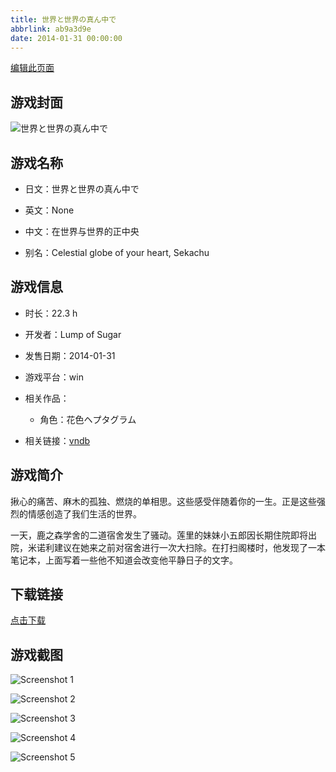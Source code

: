 ```yaml
---
title: 世界と世界の真ん中で
abbrlink: ab9a3d9e
date: 2014-01-31 00:00:00
---
```

[编辑此页面](https://github.com/ACG-3/ADV3-source/blob/main/source/_posts/%E4%B8%96%E7%95%8C%E3%81%A8%E4%B8%96%E7%95%8C%E3%81%AE%E7%9C%9F%E3%82%93%E4%B8%AD%E3%81%A7.md)

## 游戏封面

![世界と世界の真ん中で](https://pan.timero.xyz/d/onedrive/img_lib_001/%E4%B8%96%E7%95%8C%E3%81%A8%E4%B8%96%E7%95%8C%E3%81%AE%E7%9C%9F%E3%82%93%E4%B8%AD%E3%81%A7_cover.avif)


## 游戏名称

- 日文：世界と世界の真ん中で
- 英文：None
- 中文：在世界与世界的正中央

- 别名：Celestial globe of your heart, Sekachu


## 游戏信息

- 时长：22.3 h
- 开发者：Lump of Sugar
- 发售日期：2014-01-31
- 游戏平台：win
- 相关作品：
   - 角色：花色ヘプタグラム

- 相关链接：[vndb](https://vndb.org/v13224)


## 游戏简介

揪心的痛苦、麻木的孤独、燃烧的单相思。这些感受伴随着你的一生。正是这些强烈的情感创造了我们生活的世界。

一天，鹿之森学舍的二道宿舍发生了骚动。莲里的妹妹小五郎因长期住院即将出院，米诺利建议在她来之前对宿舍进行一次大扫除。在打扫阁楼时，他发现了一本笔记本，上面写着一些他不知道会改变他平静日子的文字。




## 下载链接

[点击下载](https://pan.timero.xyz/onedrive/adv_lib_001/%E4%B8%96%E7%95%8C%E3%81%A8%E4%B8%96%E7%95%8C%E3%81%AE%E7%9C%9F%E3%82%93%E4%B8%AD%E3%81%A7)


## 游戏截图


![Screenshot 1](https://pan.timero.xyz/d/onedrive/img_lib_001/%E4%B8%96%E7%95%8C%E3%81%A8%E4%B8%96%E7%95%8C%E3%81%AE%E7%9C%9F%E3%82%93%E4%B8%AD%E3%81%A7_Screenshot_1.avif)

![Screenshot 2](https://pan.timero.xyz/d/onedrive/img_lib_001/%E4%B8%96%E7%95%8C%E3%81%A8%E4%B8%96%E7%95%8C%E3%81%AE%E7%9C%9F%E3%82%93%E4%B8%AD%E3%81%A7_Screenshot_2.avif)

![Screenshot 3](https://pan.timero.xyz/d/onedrive/img_lib_001/%E4%B8%96%E7%95%8C%E3%81%A8%E4%B8%96%E7%95%8C%E3%81%AE%E7%9C%9F%E3%82%93%E4%B8%AD%E3%81%A7_Screenshot_3.avif)

![Screenshot 4](https://pan.timero.xyz/d/onedrive/img_lib_001/%E4%B8%96%E7%95%8C%E3%81%A8%E4%B8%96%E7%95%8C%E3%81%AE%E7%9C%9F%E3%82%93%E4%B8%AD%E3%81%A7_Screenshot_4.avif)

![Screenshot 5](https://pan.timero.xyz/d/onedrive/img_lib_001/%E4%B8%96%E7%95%8C%E3%81%A8%E4%B8%96%E7%95%8C%E3%81%AE%E7%9C%9F%E3%82%93%E4%B8%AD%E3%81%A7_Screenshot_5.avif)

